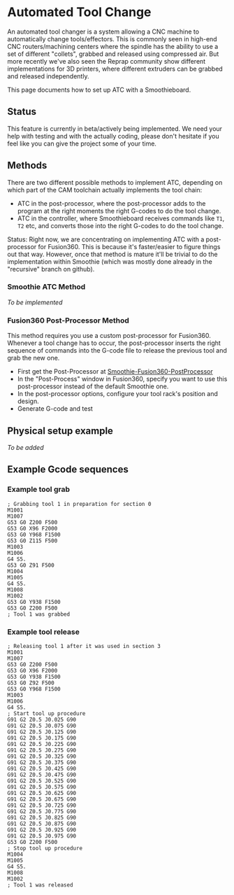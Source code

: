 
# Automated Tool Change

An automated tool changer is a system allowing a CNC machine to automatically change tools/effectors. This is commonly seen in high-end CNC routers/machining centers where the spindle has the ability to use a set of different "collets", grabbed and released using compressed air. But more recently we've also seen the Reprap community show different implementations for 3D printers, where different extruders can be grabbed and released independently.

This page documents how to set up ATC with a Smoothieboard.

## Status

This feature is currently in beta/actively being implemented. We need your help with testing and with the actually coding, please don't hesitate if you feel like you can give the project some of your time.

## Methods

There are two different possible methods to implement ATC, depending on which part of the CAM toolchain actually implements the tool chain:

- ATC in the post-processor, where the post-processor adds to the program at the right moments the right G-codes to do the tool change.
- ATC in the controller, where Smoothieboard receives commands like `T1`, `T2` etc, and converts those into the right G-codes to do the tool change.

Status: Right now, we are concentrating on implementing ATC with a post-processor for Fusion360. This is because it's faster/easier to figure things out that way. However, once that method is mature it'll be trivial to do the implementation within Smoothie (which was mostly done already in the "recursive" branch on github).

### Smoothie ATC Method

*To be implemented*

### Fusion360 Post-Processor Method

This method requires you use a custom post-processor for Fusion360. Whenever a tool change has to occur, the post-processor inserts the right sequence of commands into the G-code file to release the previous tool and grab the new one.

- First get the Post-Processor at [Smoothie-Fusion360-PostProcessor](https://github.com/arthurwolf/Smoothie-Fusion360-PostProcessor)
- In the "Post-Process" window in Fusion360, specify you want to use this post-processor instead of the default Smoothie one.
- In the post-processor options, configure your tool rack's position and design.
- Generate G-code and test

## Physical setup example

*To be added*

## Example Gcode sequences

### Example tool grab

```gcode
; Grabbing tool 1 in preparation for section 0
M1001
M1007
G53 G0 Z200 F500
G53 G0 X96 F2000
G53 G0 Y968 F1500
G53 G0 Z115 F500
M1003
M1006
G4 S5.
G53 G0 Z91 F500
M1004
M1005
G4 S5.
M1008
M1002
G53 G0 Y938 F1500
G53 G0 Z200 F500
; Tool 1 was grabbed
```

### Example tool release

```gcode
; Releasing tool 1 after it was used in section 3
M1001
M1007
G53 G0 Z200 F500
G53 G0 X96 F2000
G53 G0 Y938 F1500
G53 G0 Z92 F500
G53 G0 Y968 F1500
M1003
M1006
G4 S5.
; Start tool up procedure
G91 G2 Z0.5 J0.025 G90
G91 G2 Z0.5 J0.075 G90
G91 G2 Z0.5 J0.125 G90
G91 G2 Z0.5 J0.175 G90
G91 G2 Z0.5 J0.225 G90
G91 G2 Z0.5 J0.275 G90
G91 G2 Z0.5 J0.325 G90
G91 G2 Z0.5 J0.375 G90
G91 G2 Z0.5 J0.425 G90
G91 G2 Z0.5 J0.475 G90
G91 G2 Z0.5 J0.525 G90
G91 G2 Z0.5 J0.575 G90
G91 G2 Z0.5 J0.625 G90
G91 G2 Z0.5 J0.675 G90
G91 G2 Z0.5 J0.725 G90
G91 G2 Z0.5 J0.775 G90
G91 G2 Z0.5 J0.825 G90
G91 G2 Z0.5 J0.875 G90
G91 G2 Z0.5 J0.925 G90
G91 G2 Z0.5 J0.975 G90
G53 G0 Z200 F500
; Stop tool up procedure
M1004
M1005
G4 S5.
M1008
M1002
; Tool 1 was released
```
